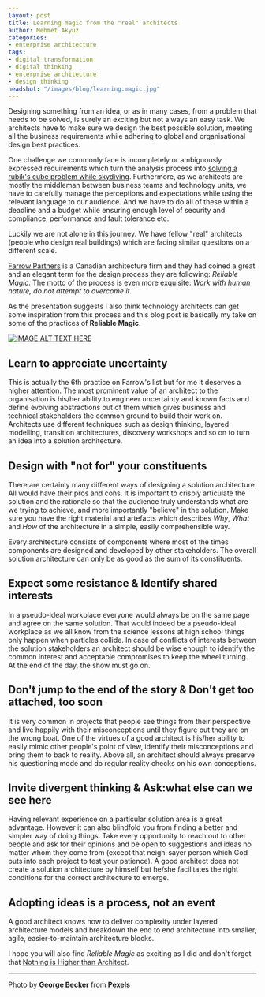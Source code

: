 ```yaml
---
layout: post
title: Learning magic from the "real" architects
author: Mehmet Akyuz
categories:
- enterprise architecture
tags:
- digital transformation
- digital thinking
- enterprise architecture
- design thinking
headshot: "/images/blog/learning.magic.jpg"
---
```

Designing something from an idea, or as in many cases, from a problem that needs to be solved, is surely an exciting but not always an easy task. We architects have to make sure we design the best possible solution, meeting all the business requirements while adhering to global and organisational design best practices. 

One challenge we commonly face is incompletely or ambiguously expressed requirements which turn the analysis process into [solving a rubik's cube problem while skydiving](https://youtu.be/MoFdppL0cx4). Furthermore, as we architects are mostly the middleman between business teams and technology units, we have to carefully manage the perceptions and expectations while using the relevant language to our audience. And we have to do all of these within a deadline and a budget while ensuring enough level of security and compliance, performance and fault tolerance etc.  

<!--more-->

Luckily we are not alone in this journey. We have fellow "real" architects (people who design real buildings) which are facing similar questions on a different scale.

[Farrow Partners](http://farrowpartners.ca/history) is a Canadian architecture firm and they had coined a great and an elegant term for the design process they are following: _Reliable Magic_. The motto of the process is even more exquisite: _Work with human nature, do not attempt to overcome it._

As the presentation suggests I also think technology architects can get some inspiration from this process and this blog post is basically my take on some of the practices of **Reliable Magic**.

[![IMAGE ALT TEXT HERE](https://image.slidesharecdn.com/cdocumentsandsettingssharondesktopreliablemagic-091213170818-phpapp02/95/reliable-magic-how-business-can-benefit-from-architects-design-thinking-doing-1-728.jpg?cb=1262600794)](https://www.slideshare.net/slideshow/embed_code/key/Qs5jhwsVZBm3s)

## Learn to appreciate uncertainty

This is actually the 6th practice on Farrow's list but for me it deserves a higher attention. The most prominent value of an architect to the organisation is his/her ability to engineer uncertainty and known facts and define evolving abstractions out of them which gives business and technical stakeholders the common ground to build their work on. Architects use different techniques such as design thinking, layered modelling, transition architectures, discovery workshops and so on to turn an idea into a solution architecture.

## Design with "not for" your constituents

There are certainly many different ways of designing a solution architecture. All would have their pros and cons. It is important to crisply articulate the solution and the rationale so that the audience truly understands what are we trying to achieve, and more importantly "believe" in the solution. Make sure you have the right material and artefacts which describes _Why_, _What_ and _How_ of the architecture in a simple, easily comprehensible way.

Every architecture consists of components where most of the times components are designed and developed by other stakeholders. The overall solution architecture can only be as good as the sum of its constituents.

## Expect some resistance & Identify shared interests

In a pseudo-ideal workplace everyone would always be on the same page and agree on the same solution. That would indeed be a pseudo-ideal workplace as we all know from the science lessons at high school things only happen when particles collide. In case of conflicts of interests between the solution stakeholders an architect should be wise enough to identify the common interest and acceptable compromises to keep the wheel turning. At the end of the day, the show must go on.

## Don't jump to the end of the story & Don't get too attached, too soon

It is very common in projects that people see things from their perspective and live happily with their misconceptions until they figure out they are on the wrong boat. One of the virtues of a good architect is his/her ability to easily mimic other people's point of view, identify their misconceptions and bring them to back to reality. Above all, an architect should always preserve his questioning mode and do regular reality checks on his own conceptions.

## Invite divergent thinking & Ask:what else can we see here

Having relevant experience on a particular solution area is a great advantage. However it can also blindfold you from finding a better and simpler way of doing things. Take every opportunity to reach out to other people and ask for their opinions and be open to suggestions and ideas no matter whom they come from (except that neigh-sayer person which God puts into each project to test your patience). A good architect does not create a solution architecture by himself but he/she facilitates the right conditions for the correct architecture to emerge.

## Adopting ideas is a process, not an event

A good architect knows how to deliver complexity under layered architecture models and breakdown the end to end architecture into smaller, agile, easier-to-maintain architecture blocks.

I hope you will also find _Reliable Magic_ as exciting as I did and don't forget that [Nothing is Higher than Architect](https://www.youtube.com/watch?v=0DUPfQCvHXw).

---

Photo by **George Becker** from [**Pexels**](https://www.pexels.com/photo/luck-gambling-chance-ace-127053/)